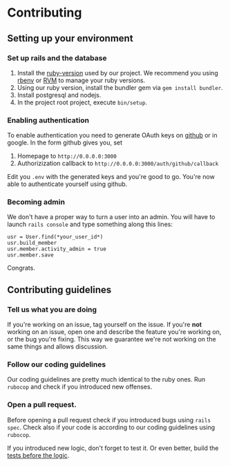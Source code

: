 # Contributing

## Setting up your environment

### Set up rails and the database
1. Install the [ruby-version](https://github.com/cesium/atomic/blob/master/.ruby-version) used by our project. We recommend you using [rbenv](https://github.com/rbenv/rbenv) or [RVM](https://rvm.io/) to manage your ruby versions.
2. Using our ruby version, install the bundler gem via `gem install bundler`.
3. Install postgresql and nodejs.
4. In the project root project, execute `bin/setup`.

### Enabling authentication

To enable authentication you need to generate OAuth keys on [github](https://developer.github.com/apps/building-oauth-apps/creating-an-oauth-app/) or in google. In the form github gives you, set
1. Homepage to `http://0.0.0.0:3000`
2. Authorizization callback to `http://0.0.0.0:3000/auth/github/callback`

Edit you `.env` with the generated keys and you're good to go. You're now able to authenticate yourself using github.

### Becoming admin

We don't have a proper way to turn a user into an admin. You will have to launch `rails console` and type something along this lines:

```
usr = User.find(*your_user_id*)
usr.build_member
usr.member.activity_admin = true
usr.member.save
```

Congrats.

## Contributing guidelines

### Tell us what you are doing
If you're working on an issue, tag yourself on the issue. If you're **not** working on an issue, open one and describe the feature you're working on, or the bug you're fixing. This way we guarantee we're not working on the same things and allows discussion.

### Follow our coding guidelines
Our coding guidelines are pretty much identical to the ruby ones. Run `rubocop` and check if you introduced new offenses.

### Open a pull request.
Before opening a pull request check if you introduced bugs using `rails spec`. Check also if your code is according to our coding guidelines using `rubocop`.

If you introduced new logic, don't forget to test it. Or even better, build the [tests before the logic](https://en.wikipedia.org/wiki/Test-driven_development).
